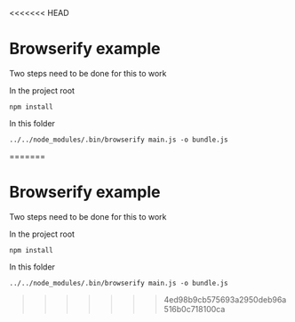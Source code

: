 <<<<<<< HEAD
# Browserify example

Two steps need to be done for this to work

In the project root

    npm install

In this folder

    ../../node_modules/.bin/browserify main.js -o bundle.js
=======
# Browserify example

Two steps need to be done for this to work

In the project root

    npm install

In this folder

    ../../node_modules/.bin/browserify main.js -o bundle.js
>>>>>>> 4ed98b9cb575693a2950deb96a516b0c718100ca

